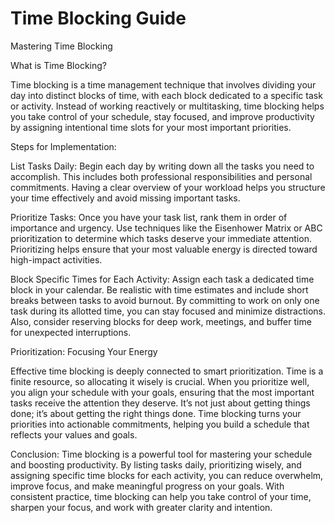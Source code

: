 # Time Blocking Guide

Mastering Time Blocking

What is Time Blocking?

Time blocking is a time management technique that involves dividing your day into distinct blocks of time, with each block dedicated to a specific task or activity. Instead of working reactively or multitasking, time blocking helps you take control of your schedule, stay focused, and improve productivity by assigning intentional time slots for your most important priorities.

Steps for Implementation:

List Tasks Daily:
Begin each day by writing down all the tasks you need to accomplish. This includes both professional responsibilities and personal commitments. Having a clear overview of your workload helps you structure your time effectively and avoid missing important tasks.

Prioritize Tasks:
Once you have your task list, rank them in order of importance and urgency. Use techniques like the Eisenhower Matrix or ABC prioritization to determine which tasks deserve your immediate attention. Prioritizing helps ensure that your most valuable energy is directed toward high-impact activities.

Block Specific Times for Each Activity:
Assign each task a dedicated time block in your calendar. Be realistic with time estimates and include short breaks between tasks to avoid burnout. By committing to work on only one task during its allotted time, you can stay focused and minimize distractions. Also, consider reserving blocks for deep work, meetings, and buffer time for unexpected interruptions.

Prioritization: Focusing Your Energy

Effective time blocking is deeply connected to smart prioritization. Time is a finite resource, so allocating it wisely is crucial. When you prioritize well, you align your schedule with your goals, ensuring that the most important tasks receive the attention they deserve. It’s not just about getting things done; it’s about getting the right things done. Time blocking turns your priorities into actionable commitments, helping you build a schedule that reflects your values and goals.

Conclusion:
Time blocking is a powerful tool for mastering your schedule and boosting productivity. By listing tasks daily, prioritizing wisely, and assigning specific time blocks for each activity, you can reduce overwhelm, improve focus, and make meaningful progress on your goals. With consistent practice, time blocking can help you take control of your time, sharpen your focus, and work with greater clarity and intention.